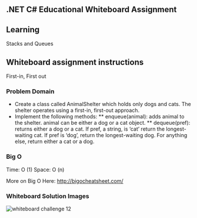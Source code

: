 ## .NET C# Educational Whiteboard Assignment

## Learning
Stacks and Queues

## Whiteboard assignment instructions
First-in, First out

### Problem Domain
* Create a class called AnimalShelter which holds only dogs and cats. The shelter operates using a first-in, first-out approach.
* Implement the following methods: 
** enqueue(animal): adds animal to the shelter. animal can be either a dog or a cat object.
** dequeue(pref): returns either a dog or a cat. If pref, a string, is ‘cat’ return the longest-waiting cat. If pref is ‘dog’, return the longest-waiting dog. For anything else, return either a cat or a dog.

### Big O
Time: O (1)
Space: O (n)

More on Big O Here:
http://bigocheatsheet.com/

### Whiteboard Solution Images
![whiteboard challenge 12](https://user-images.githubusercontent.com/39015829/47467216-1023e480-d7aa-11e8-8010-1377827c0662.jpg)
